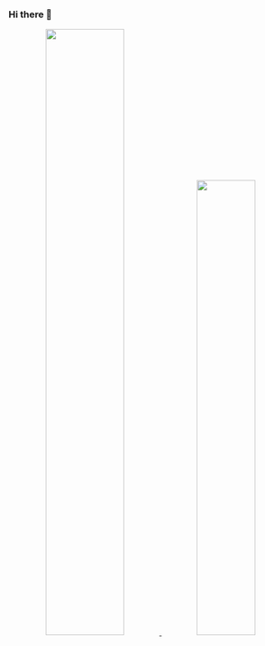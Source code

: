 ### Hi there 🖖

<p align="center">
<a href="https://github.com/exuanbo?tab=repositories&type=source">
<img width="52.5%" src="https://github-readme-stats-exuanbo.vercel.app/api?username=exuanbo&count_private=true&hide_title=true&show_icons=true&disable_animations=true">
</a>
<a href="https://github.com/exuanbo?tab=repositories&type=source">
<img width="45.5%" src="https://github-readme-stats-exuanbo.vercel.app/api/top-langs/?username=exuanbo&hide_title=true&layout=compact&hide=html,css&langs_count=6">
</a>
</p>
